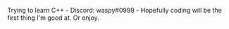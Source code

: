 Trying to learn C++ -
Discord: waspy#0999 -
Hopefully coding will be the first thing I'm good at.  Or enjoy.
